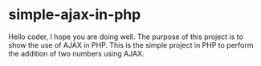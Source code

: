 # simple-ajax-in-php
Hello coder, I hope you are doing well. The purpose of this project is to show the use of AJAX in PHP. This is the simple project in PHP to perform the addition of two numbers using AJAX.
